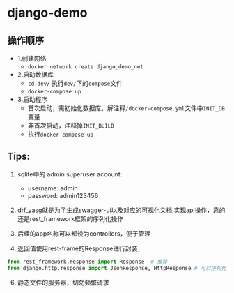 # django-demo

## 操作顺序

- 1.创建网络
    - `docker network create django_demo_net`
- 2.启动数据库
    - `cd dev/` 执行`dev/`下的`compose`文件
    - `docker-compose up`
- 3.启动程序
    - 首次启动，需初始化数据库。解注释`/docker-compose.yml`文件中`INIT_DB`变量
    - 非首次启动，注释掉`INIT_BUILD`
    - 执行`docker-compose up`



## Tips:
1. sqlite中的 admin superuser account:
    - username: admin
    - password: admin123456 

2. drf_yasg就是为了生成swagger-ui以及对应的可视化文档,实现api操作，靠的还是rest_framework框架的序列化操作
4. 后续的app名称可以都设为controllers，便于管理
5. 返回值使用rest-frame的Response进行封装，
```python
from rest_framework.response import Response  # 推荐
from django.http.response import JsonResponse, HttpResponse # 可以序列化成功，但是日志中间件会报错
```
6. 静态文件的服务器，切勿频繁请求


